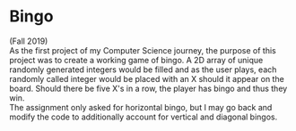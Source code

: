 # Bingo
(Fall 2019)<br>As the first project of my Computer Science journey, the purpose of this project was to create a working game of bingo. A 2D array of unique randomly generated integers would be filled and as the user plays, each randomly called integer would be placed with an X should it appear on the board. Should there be five X's in a row, the player has bingo and thus they win.<br>The assignment only asked for horizontal bingo, but I may go back and modify the code to additionally account for vertical and diagonal bingos. 
